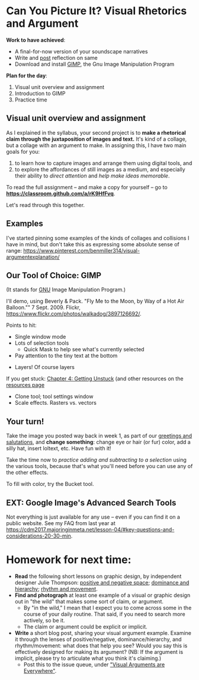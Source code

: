 # Can You Picture It? Visual Rhetorics and Argument

**Work to have achieved**:

* A final-for-now version of your soundscape narratives
* Write and [post](https://github.com/pitt-cdm/miller2019spring/issues/2) reflection on same
* Download and install [GIMP](https://www.gimp.org/downloads/), the Gnu Image Manipulation Program

**Plan for the day**:

1. Visual unit overview and assignment
2. Introduction to GIMP
3. Practice time


## Visual unit overview and assignment

As I explained in the syllabus, your second project is to **make a rhetorical claim through the juxtaposition of images and text.** It's kind of a collage, but a collage with an argument to make. In assigning this, I have two main goals for you:

1. to learn how to capture images and arrange them using digital tools, and
2. to explore the affordances of still images as a medium, and especially their ability to _direct attention_ and _help make ideas memorable_.

<div class="alert alert-success">
To read the full assignment – and make a copy for yourself – go to <strong><a href="https://classroom.github.com/a/rK9HfFvq">https://classroom.github.com/a/rK9HfFvq</a></strong>.
</div>

Let's read through this together.

<!-- Go through overview, constraints, deadlines. -->

## Examples

I've started pinning some examples of the kinds of collages and collisions I have in mind, but don't take this as expressing some absolute sense of range:
https://www.pinterest.com/benmiller314/visual-argumentexplanation/

## Our Tool of Choice: GIMP

(It stands for [GNU](https://en.wikipedia.org/wiki/GNU) Image Manipulation Program.)

I'll demo, using Beverly & Pack. "Fly Me to the Moon, by Way of a Hot Air Balloon."" 7 Sept. 2009. Flickr, https://www.flickr.com/photos/walkadog/3897126692/.

Points to hit:
* Single window mode
* Lots of selection tools
   - Quick Mask to help see what's currently selected
* Pay attention to the tiny text at the bottom
<!--* Extracting objects from background. Inverse select-->
* Layers! Of course layers

<div class="alert alert-info">
If you get stuck: <a href="https://docs.gimp.org/2.10/en/gimp-getting-unstuck.html">Chapter 4: Getting Unstuck</a> (and other resources on the <a href="{{site.course.base_path}}resources">resources page</a>
</div>

* Clone tool; tool settings window
* Scale effects. Rasters vs. vectors


## Your turn!

<div class="alert alert-success">
Take the image you posted way back in week 1, as part of our <a href="https://github.com/pitt-cdm/miller2019spring/issues/1">greetings and salutations</a>, and <strong>change something</strong>: change eye or hair (or fur) color, add a silly hat, insert loltext, etc. Have fun with it!
</div>

Take the time now to _practice adding and subtracting to a selection_ using the various tools, because that's what you'll need before you can use any of the other effects.

To fill with color, try the Bucket tool.

## EXT: Google Image's Advanced Search Tools

Not everything is just available for any use – even if you can find it on a public website. See my FAQ from last year at https://cdm2017.majoringinmeta.net/lesson-04/#key-questions-and-considerations-20-30-min.

# Homework for next time:
* **Read** the following short lessons on graphic design, by independent designer Julie Thompson: <a href="https://www.thetypetree.com/blog/graphic-design-101-positive-and-negative-space">positive and negative space</a>; <a href="https://www.thetypetree.com/blog/graphic-design-101-dominancehierarchy">dominance and hierarchy</a>; <a href="https://www.thetypetree.com/blog/graphic-design-101-rhythm-and-movement">rhythm and movement</a>.
* **Find and photograph** at least one example of a visual or graphic design out in "the wild" that makes some sort of claim, or argument.
   - By "in the wild," I mean that I expect you to come across some in the course of your daily routine. That said, if you need to search more actively, so be it.
   - The claim or argument could be explicit or implicit.
* **Write** a short blog post, sharing your visual argument example. Examine it through the lenses of positive/negative, dominance/hierarchy, and rhythm/movement: what does that help you see? Would you say this is effectively designed for making its argument? (NB: If the argument is implicit, please try to articulate what you think it's claiming.)
   - Post this to the issue queue, under ["Visual Arguments are Everywhere"](https://github.com/pitt-cdm/miller2019spring/issues/8).

